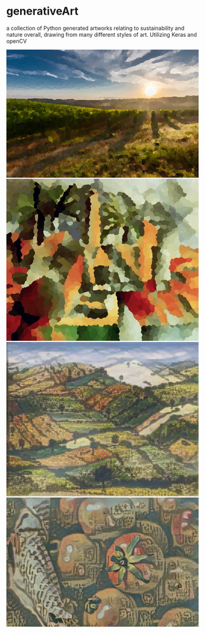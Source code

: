 # generativeArt
a collection of Python generated artworks relating to sustainability and nature overall, drawing from many different styles of art. Utilizing Keras and openCV

![oiled vineyard](https://github.com/reyesGeorge/generativeArt/blob/main/oiledVineyard.jpeg)
![oiled Picasso](https://github.com/reyesGeorge/generativeArt/blob/main/oiledPicasso.jpeg)
![realistic field](https://github.com/reyesGeorge/generativeArt/blob/main/realisticFieldRecreation.jpeg)
![odd tomatoes](https://github.com/reyesGeorge/generativeArt/blob/main/oddTomatoes.png)
